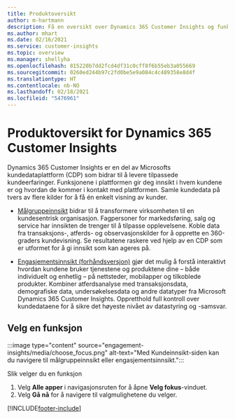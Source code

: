 ```yaml
---
title: Produktoversikt
author: m-hartmann
description: Få en oversikt over Dynamics 365 Customer Insights og funksjonene.
ms.author: mhart
ms.date: 02/16/2021
ms.service: customer-insights
ms.topic: overview
ms.manager: shellyha
ms.openlocfilehash: 815220b7dd2fcd4df31c0cff8f6b55eb3a055669
ms.sourcegitcommit: 0260ed244b97c2fd0be5e9a084c4c489358e8d4f
ms.translationtype: HT
ms.contentlocale: nb-NO
ms.lasthandoff: 02/18/2021
ms.locfileid: "5476961"
---
```

# <a name="product-overview-for-dynamics-365-customer-insights"></a>Produktoversikt for Dynamics 365 Customer Insights

Dynamics 365 Customer Insights er en del av Microsofts kundedataplattform (CDP) som bidrar til å levere tilpassede kundeerfaringer. Funksjonene i plattformen gir deg innsikt i hvem kundene er og hvordan de kommer i kontakt med plattformen. Samle kundedata på tvers av flere kilder for å få én enkelt visning av kunder.


- [Målgruppeinnsikt](audience-insights/overview.md) bidrar til å transformere virksomheten til en kundesentrisk organisasjon. Fagpersoner for markedsføring, salg og service har innsikten de trenger til å tilpasse opplevelsene. Koble data fra transaksjons-, atferds- og observasjonskilder for å opprette en 360-graders kundevisning. Se resultatene raskere ved hjelp av en CDP som er utformet for å gi innsikt som kan ageres på. 

- [Engasjementsinnsikt (forhåndsversjon)](engagement-insights/index.yml) gjør det mulig å forstå interaktivt hvordan kundene bruker tjenestene og produktene dine – både individuelt og enhetlig – på nettsteder, mobilapper og tilkoblede produkter. Kombiner atferdsanalyse med transaksjonsdata, demografiske data, undersøkelsesdata og andre datatyper fra Microsoft Dynamics 365 Customer Insights. Oppretthold full kontroll over kundedataene for å sikre det høyeste nivået av datastyring og -samsvar.
 
## <a name="choose-a-capability"></a>Velg en funksjon

:::image type="content" source="engagement-insights/media/choose_focus.png" alt-text="Med Kundeinnsikt-siden kan du navigere til målgruppeinnsikt eller engasjementsinnsikt.":::

Slik velger du en funksjon

1. Velg **Alle apper** i navigasjonsruten for å åpne **Velg fokus**-vinduet.
1. Velg **Gå nå** for å navigere til valgmulighetene du velger.


[!INCLUDE[footer-include](includes/footer-banner.md)]
